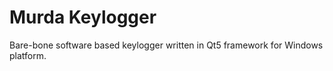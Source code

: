 # Murda Keylogger

Bare-bone software based keylogger written in Qt5 framework for Windows platform. 
